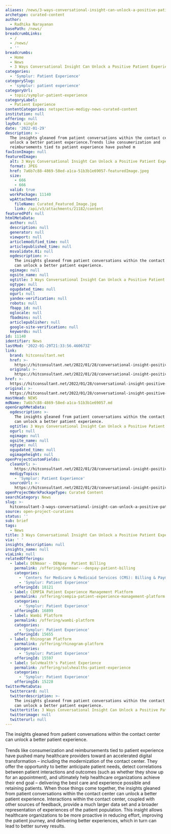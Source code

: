 ```yaml
---
aliases: /news/3-ways-conversational-insight-can-unlock-a-positive-patient-experience
archetype: curated-content
author:
  - Radhika Narayanan
basePath: /news/
breadcrumbLinks:
  - /
  - /news/
  - ''
breadcrumbs:
  - Home
  - News
  - 3 Ways Conversational Insight Can Unlock a Positive Patient Experience
categories:
  - 'Symplur: Patient Experience'
categorySlug:
  - 'symplur: patient experience'
categoryUrl:
  - topic/symplur-patient-experience
categoryLabel:
  - Patient Experience
contentCategories: netspective-medigy-news-curated-content
institution: null
offering: null
layOut: single
date: '2022-01-29'
description: >-
  The insights gleaned from patient conversations within the contact center can
  unlock a better patient experience.Trends like consumerization and
  reimbursements tied to patient experience have pushed m
favIconImage: null
featuredImage:
  alt: 3 Ways Conversational Insight Can Unlock a Positive Patient Experience
  format: JPEG
  href: 7a6b7c88-4869-58ed-a1ca-51b3b1e69057-featuredImage.jpeg
  size:
    - 666
    - 666
  valid: true
  workPackage: 11140
  wpAttachment:
    fileName: Curated_Featured_Image.jpg
    link: /api/v3/attachments/21182/content
featuredPdf: null
htmlMetaData:
  author: null
  description: null
  generator: null
  viewport: null
  articlemodified_time: null
  articlepublished_time: null
  msvalidate.01: null
  ogdescription: >-
    The insights gleaned from patient conversations within the contact center
    can unlock a better patient experience.
  ogimage: null
  ogsite_name: null
  ogtitle: 3 Ways Conversational Insight Can Unlock a Positive Patient Experience
  ogtype: null
  ogupdated_time: null
  ogurl: null
  yandex-verification: null
  robots: null
  fbapp_id: null
  oglocale: null
  fbadmins: null
  articlepublisher: null
  google-site-verification: null
  keywords: null
id: 11140
identifier: News
lastMod: '2022-01-29T21:33:56.460673Z'
link:
  brand: hitconsultant.net
  href: >-
    https://hitconsultant.net/2022/01/28/conversational-insight-positive-patient-experience/#.YfWx-urP1PY
  original: >-
    https://hitconsultant.net/2022/01/28/conversational-insight-positive-patient-experience/#.YfWx-urP1PY
href: >-
  https://hitconsultant.net/2022/01/28/conversational-insight-positive-patient-experience/#.YfWx-urP1PY
original: >-
  https://hitconsultant.net/2022/01/28/conversational-insight-positive-patient-experience/#.YfWx-urP1PY
mastHead: NEWS
mdName: 7a6b7c88-4869-58ed-a1ca-51b3b1e69057.md
openGraphMetaData:
  ogdescription: >-
    The insights gleaned from patient conversations within the contact center
    can unlock a better patient experience.
  ogtitle: 3 Ways Conversational Insight Can Unlock a Positive Patient Experience
  ogurl: null
  ogimage: null
  ogsite_name: null
  ogtype: null
  ogupdated_time: null
  ogimageheight: null
openProjectCustomFields:
  cleanUrl: >-
    https://hitconsultant.net/2022/01/28/conversational-insight-positive-patient-experience/#.YfWx-urP1PY
  medigyTopics:
    - 'Symplur: Patient Experience'
  sourceUrl: >-
    https://hitconsultant.net/2022/01/28/conversational-insight-positive-patient-experience/#.YfWx-urP1PY
openProjectWorkPackageType: Curated Content
searchCategory: News
slug: >-
  hitconsultant-3-ways-conversational-insight-can-unlock-a-positive-patient-experience
source: open-project-curations
status: ''
sub: brief
tags:
  - News
title: 3 Ways Conversational Insight Can Unlock a Positive Patient Experience
via: ' '
insights_description: null
insights_name: null
viaLink: null
relatedOfferings:
  - label: DENmaar - DENpay  Patient Billing
    permalink: /offering/denmaar---denpay-patient-billing
    categories:
      - 'Centers for Medicare & Medicaid Services (CMS): Billing & Payments'
      - 'Symplur: Patient Experience'
    offeringId: 18121
  - label: CEMPIA Patient Experience Management Platform
    permalink: /offering/cempia-patient-experience-management-platform
    categories:
      - 'Symplur: Patient Experience'
    offeringId: 16899
  - label: Wambi Platform
    permalink: /offering/wambi-platform
    categories:
      - 'Symplur: Patient Experience'
    offeringId: 15655
  - label: Rhinogram Platform
    permalink: /offering/rhinogram-platform
    categories:
      - 'Symplur: Patient Experience'
    offeringId: 15597
  - label: SolvHealth's Patient Experience
    permalink: /offering/solvhealths-patient-experience
    categories:
      - 'Symplur: Patient Experience'
    offeringId: 15228
twitterMetaData:
  twittercard: null
  twitterdescription: >-
    The insights gleaned from patient conversations within the contact center
    can unlock a better patient experience.
  twittertitle: 3 Ways Conversational Insight Can Unlock a Positive Patient Experience
  twitterimage: null
  twitterurl: null
---
```

<p>The insights gleaned from patient conversations within the contact center can unlock a better patient experience.<br><br>Trends like consumerization and reimbursements tied to patient experience have pushed many healthcare providers toward an accelerated digital transformation – including the modernization of the contact center.
They offer the opportunity to better anticipate patient needs, detect correlations between patient interactions and outcomes (such as whether they show up for an appointment), and ultimately help healthcare organizations achieve their end goal – delivering the best care and experience possible and retaining patients.
When those things come together, the insights gleaned from patient conversations within the contact center can unlock a better patient experience.
Interactions within the contact center, coupled with other sources of feedback, provide a much larger data set and a broader representation of experiences of the patient population.
This insight allows healthcare organizations to be more proactive in reducing effort, improving the patient journey, and delivering better experiences, which in turn can lead to better survey results.</p>